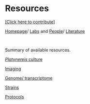 # Resources

[[Click here to contribute]](https://github.com/platynereis/platynereis.github.io/issues/new)

[Homepage](index.md)/ [Labs](labs.md) and [People](people.md)/ [Literature](literature.md)

<br>

Summary of available resources.

[*Platynereis* culture](culture.md)

[Imaging](image.md)

[Genome/ transcriptome](genome.md)

[Strains](Xstrains.md)

[Protocols](protocol.md)
